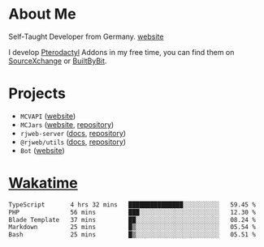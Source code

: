 # About Me

Self-Taught Developer from Germany. [website](https://rjansen.dev)

I develop [Pterodactyl](https://pterodactyl.io) Addons in my free time, you can find
them on [SourceXchange](https://www.sourcexchange.net/teams/356/profile) or [BuiltByBit](https://builtbybit.com/search/3078009).

# Projects

- `MCVAPI` ([website](https://versions.mcjars.app))
- `MCJars` ([website](https://mcjars.app), [repository](https://github.com/0x7d8/mcjar))
- `rjweb-server` ([docs](https://server.rjweb.dev), [repository](https://github.com/0x7d8/NPM_WEB-SERVER))
- `@rjweb/utils` ([docs](https://utils.rjweb.dev), [repository](https://github.com/0x7d8/rjweb-utils))
- `Bot` ([website](https://bot.rjns.dev))

# [Wakatime](https://wakatime.com/@0x7d8)

<!--START_SECTION:waka-->

```txt
TypeScript       4 hrs 32 mins   ███████████████░░░░░░░░░░   59.45 %
PHP              56 mins         ███░░░░░░░░░░░░░░░░░░░░░░   12.30 %
Blade Template   37 mins         ██░░░░░░░░░░░░░░░░░░░░░░░   08.24 %
Markdown         25 mins         █▒░░░░░░░░░░░░░░░░░░░░░░░   05.54 %
Bash             25 mins         █▒░░░░░░░░░░░░░░░░░░░░░░░   05.51 %
```

<!--END_SECTION:waka-->
